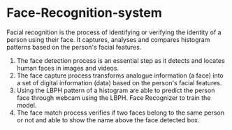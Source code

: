 # Face-Recognition-system
Facial recognition is the process of identifying or verifying the identity of a person using their face.
It captures, analyses and compares histogram patterns based on the person's facial features.
1. The face detection process is an essential step as it detects and locates human faces in images and videos.
2. The face capture process transforms analogue information (a face) into a set of digital information (data) based on the person's facial features.
3. Using the LBPH pattern of a histogram are able to predict the person face through webcam using the LBPH. Face Recognizer to train the model.
4. The face match process verifies if two faces belong to the same person or not and able to show the name above the face detected box.
